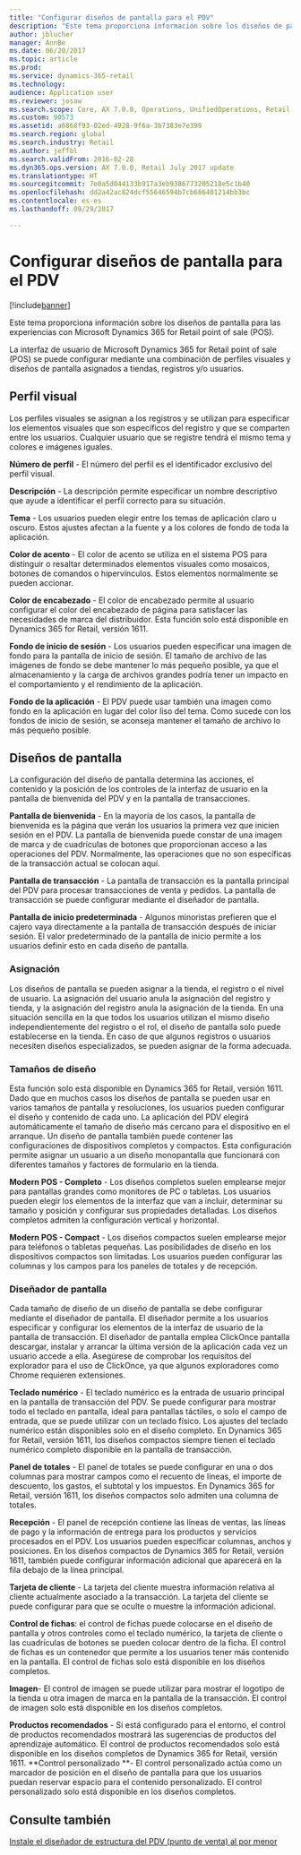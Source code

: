 ```yaml
---
title: "Configurar diseños de pantalla para el PDV"
description: "Este tema proporciona información sobre los diseños de pantalla para las experiencias con Microsoft Dynamics 365 for Retail point of sale (POS)."
author: jblucher
manager: AnnBe
ms.date: 06/20/2017
ms.topic: article
ms.prod: 
ms.service: dynamics-365-retail
ms.technology: 
audience: Application user
ms.reviewer: josaw
ms.search.scope: Core, AX 7.0.0, Operations, UnifiedOperations, Retail
ms.custom: 90573
ms.assetid: a6868f93-02ed-4928-9f6a-3b7383e7e399
ms.search.region: global
ms.search.industry: Retail
ms.author: jeffbl
ms.search.validFrom: 2016-02-28
ms.dyn365.ops.version: AX 7.0.0, Retail July 2017 update
ms.translationtype: HT
ms.sourcegitcommit: 7e0a5d044133b917a3eb9386773205218e5c1b40
ms.openlocfilehash: dd2a42ac824dcf55646594b7cb686401214bb3bc
ms.contentlocale: es-es
ms.lasthandoff: 09/29/2017

---
```


# <a name="configure-screen-layouts-for-pos"></a>Configurar diseños de pantalla para el PDV

[!include[banner](includes/banner.md)]


Este tema proporciona información sobre los diseños de pantalla para las experiencias con Microsoft Dynamics 365 for Retail point of sale (POS).

La interfaz de usuario de Microsoft Dynamics 365 for Retail point of sale (POS) se puede configurar mediante una combinación de perfiles visuales y diseños de pantalla asignados a tiendas, registros y/o usuarios.

## <a name="visual-profile"></a>Perfil visual
Los perfiles visuales se asignan a los registros y se utilizan para especificar los elementos visuales que son específicos del registro y que se comparten entre los usuarios. Cualquier usuario que se registre tendrá el mismo tema y colores e imágenes iguales. 

**Número de perfil** - El número del perfil es el identificador exclusivo del perfil visual. 

**Descripción** - La descripción permite especificar un nombre descriptivo que ayude a identificar el perfil correcto para su situación.

**Tema** - Los usuarios pueden elegir entre los temas de aplicación claro u oscuro. Estos ajustes afectan a la fuente y a los colores de fondo de toda la aplicación.

**Color de acento** - El color de acento se utiliza en el sistema POS para distinguir o resaltar determinados elementos visuales como mosaicos, botones de comandos o hipervínculos. Estos elementos normalmente se pueden accionar.

**Color de encabezado** - El color de encabezado permite al usuario configurar el color del encabezado de página para satisfacer las necesidades de marca del distribuidor. Esta función solo está disponible en Dynamics 365 for Retail, versión 1611.

**Fondo de inicio de sesión** - Los usuarios pueden especificar una imagen de fondo para la pantalla de inicio de sesión. El tamaño de archivo de las imágenes de fondo se debe mantener lo más pequeño posible, ya que el almacenamiento y la carga de archivos grandes podría tener un impacto en el comportamiento y el rendimiento de la aplicación.

**Fondo de la aplicación** - El PDV puede usar también una imagen como fondo en la aplicación en lugar del color liso del tema. Como sucede con los fondos de inicio de sesión, se aconseja mantener el tamaño de archivo lo más pequeño posible.

## <a name="screen-layouts"></a>Diseños de pantalla
La configuración del diseño de pantalla determina las acciones, el contenido y la posición de los controles de la interfaz de usuario en la pantalla de bienvenida del PDV y en la pantalla de transacciones. 

**Pantalla de bienvenida** - En la mayoría de los casos, la pantalla de bienvenida es la página que verán los usuarios la primera vez que inicien sesión en el PDV. La pantalla de bienvenida puede constar de una imagen de marca y de cuadrículas de botones que proporcionan acceso a las operaciones del PDV. Normalmente, las operaciones que no son específicas de la transacción actual se colocan aquí. 

**Pantalla de transacción** - La pantalla de transacción es la pantalla principal del PDV para procesar transacciones de venta y pedidos. La pantalla de transacción se puede configurar mediante el diseñador de pantalla. 

**Pantalla de inicio predeterminada** - Algunos minoristas prefieren que el cajero vaya directamente a la pantalla de transacción después de iniciar sesión. El valor predeterminado de la pantalla de inicio permite a los usuarios definir esto en cada diseño de pantalla.

### <a name="assignment"></a>Asignación

Los diseños de pantalla se pueden asignar a la tienda, el registro o el nivel de usuario. La asignación del usuario anula la asignación del registro y tienda, y la asignación del registro anula la asignación de la tienda. En una situación sencilla en la que todos los usuarios utilizan el mismo diseño independientemente del registro o el rol, el diseño de pantalla solo puede establecerse en la tienda. En caso de que algunos registros o usuarios necesiten diseños especializados, se pueden asignar de la forma adecuada.

### <a name="layout-sizes"></a>Tamaños de diseño

Esta función solo está disponible en Dynamics 365 for Retail, versión 1611. Dado que en muchos casos los diseños de pantalla se pueden usar en varios tamaños de pantalla y resoluciones, los usuarios pueden configurar el diseño y contenido de cada uno. La aplicación del PDV elegirá automáticamente el tamaño de diseño más cercano para el dispositivo en el arranque. Un diseño de pantalla también puede contener las configuraciones de dispositivos completos y compactos. Esta configuración permite asignar un usuario a un diseño monopantalla que funcionará con diferentes tamaños y factores de formulario en la tienda. 

**Modern POS - Completo** - Los diseños completos suelen emplearse mejor para pantallas grandes como monitores de PC o tabletas. Los usuarios pueden elegir los elementos de la interfaz que van a incluir, determinar su tamaño y posición y configurar sus propiedades detalladas. Los diseños completos admiten la configuración vertical y horizontal. 

**Modern POS - Compact** - Los diseños compactos suelen emplearse mejor para teléfonos o tabletas pequeñas. Las posibilidades de diseño en los dispositivos compactos son limitadas. Los usuarios pueden configurar las columnas y los campos para los paneles de totales y de recepción.

### <a name="screen-layout-designer"></a>Diseñador de pantalla

Cada tamaño de diseño de un diseño de pantalla se debe configurar mediante el diseñador de pantalla. El diseñador permite a los usuarios especificar y configurar los elementos de la interfaz de usuario de la pantalla de transacción. El diseñador de pantalla emplea ClickOnce pantalla descargar, instalar y arrancar la última versión de la aplicación cada vez un usuario accede a ella. Asegúrese de comprobar los requisitos del explorador para el uso de ClickOnce, ya que algunos exploradores como Chrome requieren extensiones. 

**Teclado numérico** - El teclado numérico es la entrada de usuario principal en la pantalla de transacción del PDV. Se puede configurar para mostrar todo el teclado en pantalla, ideal para pantallas táctiles, o solo el campo de entrada, que se puede utilizar con un teclado físico. Los ajustes del teclado numérico están disponibles solo en el diseño completo. En Dynamics 365 for Retail, versión 1611, los diseños compactos siempre tienen el teclado numérico completo disponible en la pantalla de transacción.

**Panel de totales** - El panel de totales se puede configurar en una o dos columnas para mostrar campos como el recuento de líneas, el importe de descuento, los gastos, el subtotal y los impuestos. En Dynamics 365 for Retail, versión 1611, los diseños compactos solo admiten una columna de totales. 

**Recepción** - El panel de recepción contiene las líneas de ventas, las líneas de pago y la información de entrega para los productos y servicios procesados en el PDV. Los usuarios pueden especificar columnas, anchos y posiciones. En los diseños compactos de Dynamics 365 for Retail, versión 1611, también puede configurar información adicional que aparecerá en la fila debajo de la línea principal. 

**Tarjeta de cliente** - La tarjeta del cliente muestra información relativa al cliente actualmente asociado a la transacción. La tarjeta del cliente se puede configurar para que se oculte o muestre la información adicional. 

**Control de fichas**: el control de fichas puede colocarse en el diseño de pantalla y otros controles como el teclado numérico, la tarjeta de cliente o las cuadrículas de botones se pueden colocar dentro de la ficha. El control de fichas es un contenedor que permite a los usuarios tener más contenido en la pantalla. El control de fichas solo está disponible en los diseños completos. 

**Imagen**- El control de imagen se puede utilizar para mostrar el logotipo de la tienda u otra imagen de marca en la pantalla de la transacción. El control de imagen solo está disponible en los diseños completos. 

**Productos recomendados** - Si está configurado para el entorno, el control de productos recomendados mostrará las sugerencias de productos del aprendizaje automático. El control de productos recomendados solo está disponible en los diseños completos de Dynamics 365 for Retail, versión 1611. **Control personalizado **- El control personalizado actúa como un marcador de posición en el diseño de pantalla para que los usuarios puedan reservar espacio para el contenido personalizado. El control personalizado solo está disponible en los diseños completos.

<a name="see-also"></a>Consulte también
--------

[Instale el diseñador de estructura del PDV (punto de venta) al por menor](install-pos-layout-designer.md)




